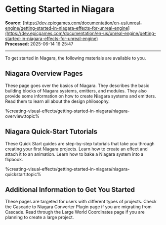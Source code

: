 # Getting Started in Niagara

**Source:** [https://dev.epicgames.com/documentation/en-us/unreal-engine/getting-started-in-niagara-effects-for-unreal-engine](https://dev.epicgames.com/documentation/en-us/unreal-engine/getting-started-in-niagara-effects-for-unreal-engine)  
**Processed:** 2025-06-14 16:25:47

---

To get started in Niagara, the following materials are available to you.

## Niagara Overview Pages

These page goes over the basics of Niagara. They describes the basic building blocks of Niagara systems, emitters, and modules. They also provide some information on how to create Niagara systems and emitters. Read them to learn all about the design philosophy.

%creating-visual-effects/getting-started-in-niagara/niagara-overview:topic%

## Niagara Quick-Start Tutorials

These Quick Start guides are step-by-step tutorials that take you through creating your first Niagara projects. Learn how to create an effect and attach it to an animation. Learn how to bake a Niagara system into a flipbook.

%creating-visual-effects/getting-started-in-niagara/niagara-quickstart:topic%

## Additional Information to Get You Started

These pages are targeted for users with different types of projects. Check the Cascade to Niagara Converter Plugin page if you are migrating from Cascade. Read through the Large World Coordinates page if you are planning to create a large project.